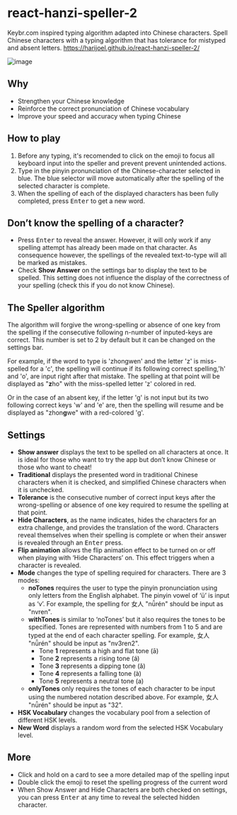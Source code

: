 # react-hanzi-speller-2
Keybr.com inspired typing algorithm adapted into Chinese characters. Spell Chinese characters with a typing algorithm that has tolerance for mistyped and absent letters.
https://harijoel.github.io/react-hanzi-speller-2/

![image](https://user-images.githubusercontent.com/38334911/235287783-2c6a73b4-b2bc-43bc-b6d3-6d870a47af14.png)

## Why
- Strengthen your Chinese knowledge
- Reinforce the correct pronunciation of Chinese vocabulary
- Improve your speed and accuracy when typing Chinese

## How to play
1.  Before any typing, it's recomended to click on the emoji to focus all keyboard input into the speller and prevent prevent unintended actions.
2.  Type in the pinyin pronunciation of the Chinese-character selected in blue. The blue selector will move automatically after the spelling of the selected character is complete.
3.  When the spelling of each of the displayed characters has been fully completed, press <kbd>Enter</kbd> to get a new word.

## Don’t know the spelling of a character?
- Press <kbd>Enter</kbd> to reveal the answer. However, it will only work if any spelling attempt has already been made on that character. As consequence however, the spellings of the revealed text-to-type will all be marked as mistakes.
- Check **Show Answer** on the settings bar to display the text to be spelled. This setting does not influence the display of the correctness of your spelling (check this if you do not know Chinese).

## The Speller algorithm
The algorithm will forgive the wrong-spelling or absence of one key from the spelling if the consecutive following n-number of inputed-keys are correct. This number is set to 2 by default but it can be changed on the settings bar. 

For example, if the word to type is 'zhongwen' and the letter 'z' is miss-spelled for a 'c', the spelling will continue if its following correct spelling,'h' and 'o', are input right after that mistake. The spelling at that point will be displayed as "**z**ho" with the miss-spelled letter 'z' colored in red.

Or in the case of an absent key, if the letter 'g' is not input but its two following correct keys 'w' and 'e' are, then the spelling will resume and be displayed as "zhon**g**we" with a red-colored 'g'.

## Settings
- **Show answer** displays the text to be spelled on all characters at once. It is ideal for those who want to try the app but don’t know Chinese or those who want to cheat!
- **Traditional** displays the presented word in traditional Chinese characters when it is checked, and simplified Chinese characters when it is unchecked.
- **Tolerance** is the consecutive number of correct input keys after the wrong-spelling or absence of one key required to resume the spelling at that point.
- **Hide Characters**, as the name indicates, hides the characters for an extra challenge, and provides the translation of the word. Characters reveal themselves when their spelling is complete or when their answer is revealed through an <kbd>Enter</kbd> press.
- **Flip animation** allows the flip animation effect to be turned on or off when playing with ‘Hide Characters’ on. This effect triggers when a character is revealed.
- **Mode** changes the type of spelling required for characters. There are 3 modes:
  - **noTones** requires the user to type the pinyin pronunciation using only letters from the English alphabet. The pinyin vowel of ‘ü’ is input as ‘v’. For example, the spelling for 女人 "nǚrén" should be input as "nvren".
  - **withTones** is similar to ‘noTones’ but it also requires the tones to be specified. Tones are represented with numbers from 1 to 5 and are typed at the end of each character spelling. For example, 女人 "nǚrén" should be input as "nv3ren2".
    - Tone **1** represents a high and flat tone (ā)
    - Tone **2** represents a rising tone (á)
    - Tone **3** represents a dipping tone (ǎ)
    - Tone **4** represents a falling tone (à)
    - Tone **5** represents a neutral tone (a)
  - **onlyTones** only requires the tones of each character to be input using the numbered notation described above. For example, 女人 "nǚrén" should be input as "32".
- **HSK Vocabulary** changes the vocabulary pool from a selection of different HSK levels.
- **New Word** displays a random word from the selected HSK Vocabulary level.

## More
- Click and hold on a card to see a more detailed map of the spelling input
- Double click the emoji to reset the spelling progress of the current word
- When Show Answer and Hide Characters are both checked on settings, you can press <kbd>Enter</kbd> at any time to reveal the selected hidden character.
